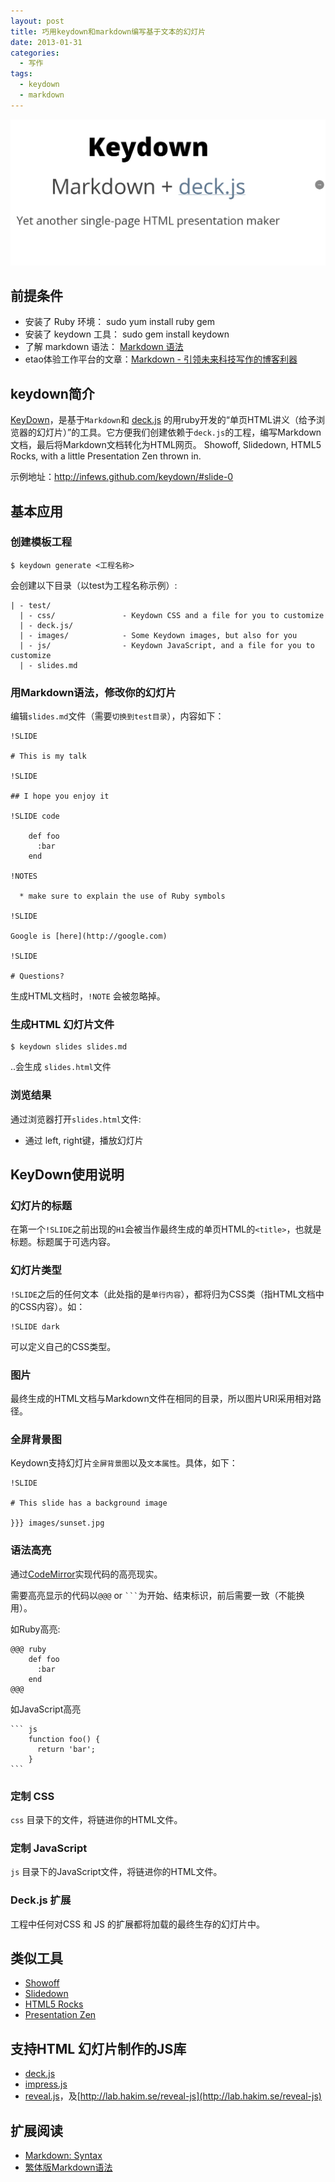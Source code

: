 ```yaml
--- 
layout: post
title: 巧用keydown和markdown编写基于文本的幻灯片
date: 2013-01-31
categories:
  - 写作
tags:
  - keydown
  - markdown
---
```


![](/img/article/keydown.png)

## 前提条件

* 安装了 Ruby 环境： sudo yum install ruby gem
* 安装了 keydown 工具： sudo gem install keydown
* 了解 markdown 语法： [Markdown 语法](http://wowubuntu.com/markdown)
* etao体验工作平台的文章：[Markdown - 引领未来科技写作的博客利器](http://ux.etao.com/posts/620)

## keydown简介

[KeyDown](https://github.com/infews/keydown)，是基于`Markdown`和 [deck.js](http://imakewebthings.github.com/deck.js) 的用ruby开发的“单页HTML讲义（给予浏览器的幻灯片）”的工具。它方便我们创建依赖于`deck.js`的工程，编写Markdown文档，最后将Markdown文档转化为HTML网页。 Showoff, Slidedown, HTML5 Rocks, with a little Presentation Zen thrown in.

示例地址：http://infews.github.com/keydown/#slide-0


## 基本应用

### 创建模板工程

    $ keydown generate <工程名称>

会创建以下目录（以test为工程名称示例）:

    | - test/
      | - css/               - Keydown CSS and a file for you to customize
      | - deck.js/
      | - images/            - Some Keydown images, but also for you
      | - js/                - Keydown JavaScript, and a file for you to customize
      | - slides.md

### 用Markdown语法，修改你的幻灯片

编辑`slides.md`文件（需要`切换到test目录`），内容如下：

    !SLIDE
    
    # This is my talk
    
    !SLIDE
    
    ## I hope you enjoy it
    
    !SLIDE code
    
        def foo
          :bar
        end
    
	!NOTES
	
	  * make sure to explain the use of Ruby symbols	
	
    !SLIDE
    
    Google is [here](http://google.com)
    
    !SLIDE
    
    # Questions?

生成HTML文档时，`!NOTE` 会被忽略掉。

### 生成HTML 幻灯片文件

    $ keydown slides slides.md

..会生成 `slides.html`文件

### 浏览结果

通过浏览器打开`slides.html`文件:

  * 通过 left, right键，播放幻灯片


## KeyDown使用说明

### 幻灯片的标题

在第一个`!SLIDE`之前出现的`H1`会被当作最终生成的单页HTML的`<title>`，也就是标题。标题属于可选内容。

### 幻灯片类型

`!SLIDE`之后的任何文本（此处指的是`单行内容`），都将归为CSS类（指HTML文档中的CSS内容）。如：

    !SLIDE dark

可以定义自己的CSS类型。

### 图片 

最终生成的HTML文档与Markdown文件在相同的目录，所以图片URI采用相对路径。

### 全屏背景图

Keydown支持幻灯片`全屏背景图`以及`文本属性`。具体，如下：

    !SLIDE
    
    # This slide has a background image
    
    }}} images/sunset.jpg

### 语法高亮

通过[CodeMirror](http://codemirror.net)实现代码的高亮现实。

需要高亮显示的代码以`@@@` or ` ``` `为开始、结束标识，前后需要一致（不能换用）。

如Ruby高亮:

    @@@ ruby
        def foo
          :bar
        end
    @@@

如JavaScript高亮

    ``` js
        function foo() {
          return 'bar';
        }
    ```

### 定制 CSS

`css` 目录下的文件，将链进你的HTML文件。

### 定制 JavaScript

`js` 目录下的JavaScript文件，将链进你的HTML文件。

### Deck.js 扩展

工程中任何对CSS 和 JS 的扩展都将加载的最终生存的幻灯片中。


## 类似工具

* [Showoff](http://github.com/drnic/showoff)
* [Slidedown](http://github.com/nakajima/slidedown)
* [HTML5 Rocks](http://studio.html5rocks.com/#Deck)
* [Presentation Zen](http://amzn.to/8X55H2)


## 支持HTML 幻灯片制作的JS库

* [deck.js](http://imakewebthings.github.com/deck.js)
* [impress.js](bartaz.github.com/impress.js)
* [reveal.js](https://github.com/hakimel/reveal.js)，及[http://lab.hakim.se/reveal-js](http://lab.hakim.se/reveal-js)


## 扩展阅读

* [Markdown: Syntax](http://daringfireball.net/projects/markdown/syntax)
* [繁体版Markdown语法](http://markdown.tw)

